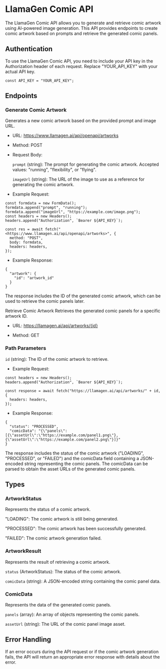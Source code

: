 # LlamaGen Comic API

The LlamaGen Comic API allows you to generate and retrieve comic artwork using AI-powered image generation. This API provides endpoints to create comic artwork based on prompts and retrieve the generated comic panels.

## Authentication

To use the LlamaGen Comic API, you need to include your API key in the Authorization header of each request. Replace "YOUR_API_KEY" with your actual API key.

```
const API_KEY = "YOUR_API_KEY";
```

## Endpoints

### Generate Comic Artwork

Generates a new comic artwork based on the provided prompt and image URL.

- URL: <https://www.llamagen.ai/api/openapi/artworks>

- Method: POST

- Request Body:

    `prompt` (string): The prompt for generating the comic artwork. Accepted values: "running", "flexibility", or "flying".

    `imageUrl` (string): The URL of the image to use as a reference for generating the comic artwork.

- Example Request:

```
const formdata = new FormData();
formdata.append("prompt", "running");
formdata.append("imageUrl", "https://example.com/image.png");
const headers = new Headers();
headers.append("Authorization", `Bearer ${API_KEY}`);

const res = await fetch("<https://www.llamagen.ai/api/openapi/artworks>", {
  method: "POST",
  body: formdata,
  headers: headers,
});
```

- Example Response:

```
{
  "artwork": {
    "id": "artwork_id"
  }
}
```

The response includes the ID of the generated comic artwork, which can be used to retrieve the comic panels later.

Retrieve Comic Artwork
Retrieves the generated comic panels for a specific artwork ID.

- URL: <https://llamagen.ai/api/artworks/{id}>

- Method: GET

### Path Parameters

`id` (string): The ID of the comic artwork to retrieve.

- Example Request:

```
const headers = new Headers();
headers.append("Authorization", `Bearer ${API_KEY}`);

const response = await fetch("https://llamagen.ai/api/artworks/" + id, {
  headers: headers,
});
```

- Example Response:

```
{
  "status": "PROCESSED",
  "comicData": "{\"panels\":[{\"assetUrl\":\"https://example.com/panel1.png\"},{\"assetUrl\":\"https://example.com/panel2.png\"}]}"
}
```

The response includes the status of the comic artwork ("LOADING", "PROCESSED", or "FAILED") and the comicData field containing a JSON-encoded string representing the comic panels. The comicData can be parsed to obtain the asset URLs of the generated comic panels.

## Types

### ArtworkStatus

Represents the status of a comic artwork.

"LOADING": The comic artwork is still being generated.

"PROCESSED": The comic artwork has been successfully generated.

"FAILED": The comic artwork generation failed.

### ArtworkResult

Represents the result of retrieving a comic artwork.

`status` (ArtworkStatus): The status of the comic artwork.

`comicData` (string): A JSON-encoded string containing the comic panel data.

### ComicData

Represents the data of the generated comic panels.

`panels` (array): An array of objects representing the comic panels.

`assetUrl` (string): The URL of the comic panel image asset.

## Error Handling

If an error occurs during the API request or if the comic artwork generation fails, the API will return an appropriate error response with details about the error.
